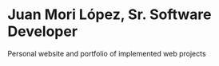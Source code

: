 # Juan Mori López, Sr. Software Developer
Personal website and portfolio of implemented web projects
